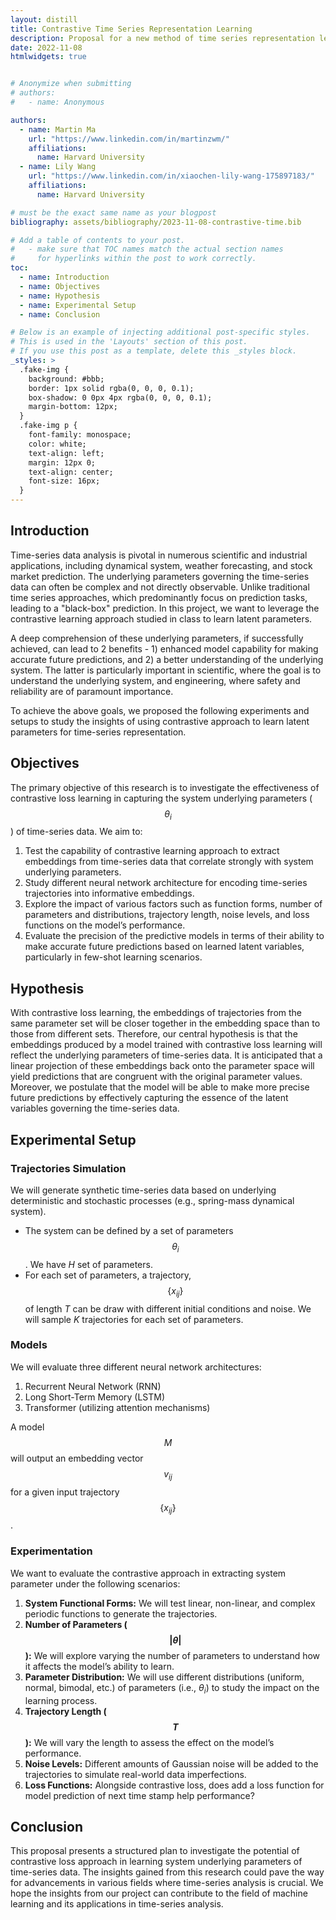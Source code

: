 ```yaml
---
layout: distill
title: Contrastive Time Series Representation Learning
description: Proposal for a new method of time series representation learning
date: 2022-11-08
htmlwidgets: true


# Anonymize when submitting
# authors:
#   - name: Anonymous

authors:
  - name: Martin Ma
    url: "https://www.linkedin.com/in/martinzwm/"
    affiliations:
      name: Harvard University
  - name: Lily Wang
    url: "https://www.linkedin.com/in/xiaochen-lily-wang-175897183/"
    affiliations:
      name: Harvard University

# must be the exact same name as your blogpost
bibliography: assets/bibliography/2023-11-08-contrastive-time.bib  

# Add a table of contents to your post.
#   - make sure that TOC names match the actual section names
#     for hyperlinks within the post to work correctly.
toc:
  - name: Introduction
  - name: Objectives
  - name: Hypothesis
  - name: Experimental Setup
  - name: Conclusion

# Below is an example of injecting additional post-specific styles.
# This is used in the 'Layouts' section of this post.
# If you use this post as a template, delete this _styles block.
_styles: >
  .fake-img {
    background: #bbb;
    border: 1px solid rgba(0, 0, 0, 0.1);
    box-shadow: 0 0px 4px rgba(0, 0, 0, 0.1);
    margin-bottom: 12px;
  }
  .fake-img p {
    font-family: monospace;
    color: white;
    text-align: left;
    margin: 12px 0;
    text-align: center;
    font-size: 16px;
  }
---
```


## Introduction

Time-series data analysis is pivotal in numerous scientific and industrial applications, including dynamical system, weather forecasting, and stock market prediction. The underlying parameters governing the time-series data can often be complex and not directly observable. Unlike traditional time series approaches, which predominantly focus on prediction tasks, leading to a "black-box" prediction. In this project, we want to leverage the contrastive learning approach studied in class to learn latent parameters. 

A deep comprehension of these underlying parameters, if successfully achieved, can lead to 2 benefits - 1) enhanced model capability for making accurate future predictions, and 2) a better understanding of the underlying system. The latter is particularly important in scientific, where the goal is to understand the underlying system, and engineering, where safety and reliability are of paramount importance.

To achieve the above goals, we proposed the following experiments and setups to study the insights of using contrastive approach to learn latent parameters for time-series representation.


## Objectives
The primary objective of this research is to investigate the effectiveness of contrastive loss learning in capturing the system underlying parameters ($$\theta_i$$) of time-series data. We aim to:

1. Test the capability of contrastive learning approach to extract embeddings from time-series data that correlate strongly with system underlying parameters.
2. Study different neural network architecture for encoding time-series trajectories into informative embeddings.
3. Explore the impact of various factors such as function forms, number of parameters and distributions, trajectory length, noise levels, and loss functions on the model’s performance.
4. Evaluate the precision of the predictive models in terms of their ability to make accurate future predictions based on learned latent variables, particularly in few-shot learning scenarios.

## Hypothesis
With contrastive loss learning, the embeddings of trajectories from the same parameter set will be closer together in the embedding space than to those from different sets. Therefore, our central hypothesis is that the embeddings produced by a model trained with contrastive loss learning will reflect the underlying parameters of time-series data. It is anticipated that a linear projection of these embeddings back onto the parameter space will yield predictions that are congruent with the original parameter values. Moreover, we postulate that the model will be able to make more precise future predictions by effectively capturing the essence of the latent variables governing the time-series data.

## Experimental Setup

### Trajectories Simulation

We will generate synthetic time-series data based on underlying deterministic and stochastic processes (e.g., spring-mass dynamical system). 
- The system can be defined by a set of parameters $$\theta_i$$. We have $H$ set of parameters.
- For each set of parameters, a trajectory, $$\{x_{ij}\}$$ of length $T$ can be draw with different initial conditions and noise. We will sample $K$ trajectories for each set of parameters.

### Models

We will evaluate three different neural network architectures:

1. Recurrent Neural Network (RNN)
2. Long Short-Term Memory (LSTM)
3. Transformer (utilizing attention mechanisms)

A model $$M$$ will output an embedding vector $$v_{ij}$$ for a given input trajectory $$\{x_{ij}\}$$.

### Experimentation

We want to evaluate the contrastive approach in extracting system parameter under the following scenarios:

1. **System Functional Forms:** We will test linear, non-linear, and complex periodic functions to generate the trajectories.
2. **Number of Parameters ($$\lvert \theta \rvert$$):** We will explore varying the number of parameters to understand how it affects the model’s ability to learn.
3. **Parameter Distribution:** We will use different distributions (uniform, normal, bimodal, etc.) of parameters (i.e., $\theta_i$) to study the impact on the learning process.
4. **Trajectory Length ($$T$$):** We will vary the length to assess the effect on the model’s performance.
5. **Noise Levels:** Different amounts of Gaussian noise will be added to the trajectories to simulate real-world data imperfections.
6. **Loss Functions:** Alongside contrastive loss, does add a loss function for model prediction of next time stamp help performance?


## Conclusion

This proposal presents a structured plan to investigate the potential of contrastive loss approach in learning system underlying parameters of time-series data. The insights gained from this research could pave the way for advancements in various fields where time-series analysis is crucial. We hope the insights from our project can contribute to the field of machine learning and its applications in time-series analysis.